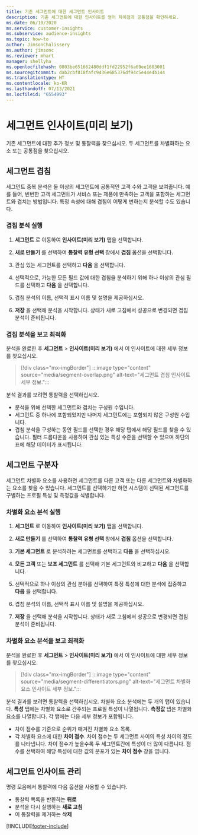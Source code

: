 ```yaml
---
title: 기존 세그먼트에 대한 세그먼트 인사이트
description: 기존 세그먼트에 대한 인사이트를 얻어 차이점과 공통점을 확인하세요.
ms.date: 06/10/2020
ms.service: customer-insights
ms.subservice: audience-insights
ms.topic: how-to
author: JimsonChalissery
ms.author: jimsonc
ms.reviewer: mhart
manager: shellyha
ms.openlocfilehash: 0803be651662480ddf1fd22952f6a69ee1603001
ms.sourcegitcommit: dab2cbf818fafc9436e685376df94c5e44e4b144
ms.translationtype: HT
ms.contentlocale: ko-KR
ms.lasthandoff: 07/13/2021
ms.locfileid: "6554993"
---
```

# <a name="segment-insights-preview"></a>세그먼트 인사이트(미리 보기)

기존 세그먼트에 대한 추가 정보 및 통찰력을 찾으십시오. 두 세그먼트를 차별화하는 요소 또는 공통점을 찾으십시오.

## <a name="segment-overlap"></a>세그먼트 겹침

세그먼트 중복 분석은 둘 이상의 세그먼트에 공통적인 고객 수와 고객을 보여줍니다. 예를 들어, 빈번한 고객 세그먼트가 서비스 또는 제품에 만족하는 고객을 포함하는 세그먼트와 겹치는 방법입니다.
특정 속성에 대해 겹침이 어떻게 변하는지 분석할 수도 있습니다.

### <a name="run-an-overlap-analysis"></a>겹침 분석 실행

1. **세그먼트** 로 이동하여 **인사이트(미리 보기)** 탭을 선택합니다.

1. **새로 만들기** 를 선택하여 **통찰력 유형 선택** 창에서 **겹침** 옵션을 선택합니다.

1. 관심 있는 세그먼트를 선택하고 **다음** 을 선택합니다.

1. 선택적으로, 가능한 모든 필드 값에 대한 겹침을 분석하기 위해 하나 이상의 관심 필드를 선택하고 **다음** 을 선택합니다.

1. 겹침 분석의 이름, 선택적 표시 이름 및 설명을 제공하십시오.

1. **저장** 을 선택해 분석을 시작합니다. 상태가 새로 고침에서 성공으로 변경되면 겹침 분석이 준비됩니다.

### <a name="view-and-optimize-an-overlap-analysis"></a>겹침 분석을 보고 최적화

분석을 완료한 후 **세그먼트** > **인사이트(미리 보기)** 에서 이 인사이트에 대한 세부 정보를 찾으십시오.

> [!div class="mx-imgBorder"]
> :::image type="content" source="media/segment-overlap.png" alt-text="세그먼트 겹침 인사이트 세부 정보.":::

분석 결과를 보려면 통찰력을 선택하십시오.

- 분석을 위해 선택한 세그먼트와 겹치는 구성원 수입니다.
- 세그먼트 중 하나에 포함되었지만 나머지 세그먼트에는 포함되지 않은 구성원 수입니다.
- 겹침 분석을 구성하는 동안 필드를 선택한 경우 해당 탭에서 해당 필드를 찾을 수 있습니다. 필터 드롭다운을 사용하여 관심 있는 특성 수준을 선택할 수 있으며 하단의 표에 해당 데이터가 표시됩니다.

## <a name="segment-differentiators"></a>세그먼트 구분자

세그먼트 차별화 요소를 사용하면 세그먼트를 다른 고객 또는 다른 세그먼트와 차별화하는 요소를 찾을 수 있습니다. 세그먼트를 선택하기만 하면 시스템이 선택된 세그먼트를 구별하는 프로필 특성 및 측정값을 식별합니다.

### <a name="run-a-differentiator-analysis"></a>차별화 요소 분석 실행

1. **세그먼트** 로 이동하여 **인사이트(미리 보기)** 탭을 선택합니다.

1. **새로 만들기** 를 선택하여 **통찰력 유형 선택** 창에서 **겹침** 옵션을 선택합니다.

1. **기본 세그먼트** 로 분석하려는 세그먼트를 선택하고 **다음** 을 선택하십시오.

1. **모든 고객** 또는 **보조 세그먼트** 를 선택해 기본 세그먼트와 비교하고 **다음** 을 선택합니다.

1. 선택적으로 하나 이상의 관심 분야를 선택하여 특정 특성에 대한 분석에 집중하고 **다음** 을 선택합니다.

1. 겹침 분석의 이름, 선택적 표시 이름 및 설명을 제공하십시오.

1. **저장** 을 선택해 분석을 시작합니다. 상태가 새로 고침에서 성공으로 변경되면 겹침 분석이 준비됩니다.

### <a name="view-and-optimize-a-differentiators-analysis"></a>차별화 요소 분석을 보고 최적화

분석을 완료한 후 **세그먼트** > **인사이트(미리 보기)** 에서 이 인사이트에 대한 세부 정보를 찾으십시오.

> [!div class="mx-imgBorder"]
> :::image type="content" source="media/segment-differentiators.png" alt-text="세그먼트 차별화 요소 인사이트 세부 정보.":::

분석 결과를 보려면 통찰력을 선택하십시오. 차별화 요소 분석에는 두 개의 탭이 있습니다. **특성** 탭에는 차별화 요소로 간주되는 프로필 특성이 나열됩니다. **측정값** 탭은 차별화 요소를 나열합니다. 각 탭에는 다음 세부 정보가 포함됩니다.

- 차이 점수를 기준으로 순위가 매겨진 차별화 요소 목록.
- 각 차별화 요소에 대한 **차이 점수**. 차이 점수는 두 세그먼트 사이의 특성 차이의 정도를 나타냅니다. 차이 점수가 높을수록 두 세그먼트간에 특성이 더 많이 다릅니다. 점수를 선택하여 해당 특성에 대한 값의 분포가 있는 **차이 점수** 창을 엽니다.

## <a name="manage-segment-insights"></a>세그먼트 인사이트 관리

명령 모음에서 통찰력에 다음 옵션을 사용할 수 있습니다.

- 통찰력 목록을 반환하는 **뒤로**
- 분석을 다시 실행하는 **새로 고침**
- 이 통찰력을 제거하는 **삭제**


[!INCLUDE[footer-include](../includes/footer-banner.md)]